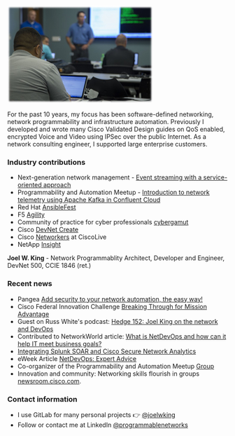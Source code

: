 <img src="https://raw.githubusercontent.com/joelwking/joelwking/master/images/03_27_57.jpg" alt="banner">

For the past 10 years, my focus has been software-defined networking, network programmability and infrastructure automation. Previously I developed and wrote many Cisco Validated Design guides on QoS enabled, encrypted Voice and Video using IPSec over the public Internet. As a network consulting engineer, I supported large enterprise customers.

<!--
Joel King began his career as a programmer, transitioned to network engineering, then wrote several design guides introducing QoS enabled IPsec encrypted Voice and Video to the industry and has two patents in this area. He developed reference architectures on big data and video surveillance storage. He is currently focused on infrastructure automation and programmable networks. -->

### Industry contributions

- Next-generation network management - [Event streaming with a service-oriented approach](https://www.redhat.com/en/blog/next-generation-network-management-event-streaming)
- Programmability and Automation Meetup - [Introduction to network telemetry using Apache Kafka in Confluent Cloud](https://www.youtube.com/watch?v=ABMcflO1ix8)
- Red Hat [AnsibleFest](https://www.slideshare.net/joelwking/using-ansible-tower-to-implement-security-policies-and-telemetry-streaming-for-hybrid-clouds)
- F5 [Agility](https://www.slideshare.net/joelwking/supernetops-source-of-truth)
- Community of practice for cyber professionals [cybergamut](http://cybergamut.com/2016/09/technical-tuesday-20-september-2016-goodbye-cli-hello-api-leveraging-network-programmability-in-security-incident-response-by-joel-king-of-wwt/)
- Cisco [DevNet Create](https://www.slideshare.net/joelwking/devnetcreate2021joelwkingpptx)
- Cisco [Networkers](https://www.slideshare.net/joelwking/brkevt2311joekingpbrpptx) at CiscoLive
- NetApp [Insight](https://www.slideshare.net/joelwking/bd-2577-bigdatavideosurveillancestoragesolutionbc)

**Joel W. King** - Network Programmablity Architect, Developer and Engineer, DevNet 500, CCIE 1846 (ret.)

### Recent news

- Pangea [Add security to your network automation, the easy way!](https://www.youtube.com/live/fgt_mlnbxH4?feature=shared)
- Cisco Federal Innovation Challenge [Breaking Through for Mission Advantage](https://blogs.cisco.com/government/breaking-through-for-mission-advantage)
- Guest on Russ White's podcast: [Hedge 152: Joel King on the network and DevOps](https://rule11.tech/hedge-152-joel-king-on-the-network-and-devops/)
- Contributed to NetworkWorld article: [What is NetDevOps and how can it help IT meet business goals?](https://www.networkworld.com/article/3665915/what-is-netdevops-and-how-can-it-help-it-meet-business-goals.html)
- [Integrating Splunk SOAR and Cisco Secure Network Analytics](https://www.wwt.com/article/integrating-splunk-soar-and-cisco-secure-network-analytics)
- eWeek Article [NetDevOps: Expert Advice](https://www.eweek.com/networking/understanding-netdevops-expert-advice/)
- Co-organizer of the Programmability and Automation Meetup [Group](https://www.meetup.com/rtp-programmability-and-automation-meetup/)
- Innovation and community: Networking skills flourish in groups [newsroom.cisco.com](https://newsroom.cisco.com/feature-content?type=webcontent&articleId=2147139).

### Contact information

- I use GitLab for many personal projects 👉 <a href="https://gitlab.com/joelwking">@joelwking</a>
- Follow or contact me at LinkedIn <a href="https://www.linkedin.com/in/programmablenetworks/">@programmablenetworks</a>
<!--
**joelwking/joelwking** is a ✨ _special_ ✨ repository because its `README.md` (this file) appears on your GitHub profile.

Here are some ideas to get you started:

- 🔭 I’m currently working on ...
- 🌱 I’m currently learning ...
- 👯 I’m looking to collaborate on ...
- 🤔 I’m looking for help with ...
- 💬 Ask me about ...
- 📫 How to reach me: ...
- 😄 Pronouns: ...
- ⚡ Fun fact: ...
-->
